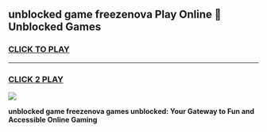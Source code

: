 
## unblocked game freezenova Play Online 👋 Unblocked Games
<h3>
<a href="https://premium.freeplayer.one?title=unblocked_game_freezenova&ref=19F">CLICK TO PLAY</a></h3>
<hr>

<h3>
<a href="https://premium.freeplayer.one?title=unblocked_game_freezenova&ref=19F">CLICK 2 PLAY</a>
  
</h3>

<a href="https://premium.freeplayer.one?title=unblocked_game_freezenova&ref=19F"><img src="https://clearcache.store/games.png"></a>


**unblocked game freezenova games unblocked: Your Gateway to Fun and Accessible Online Gaming**
